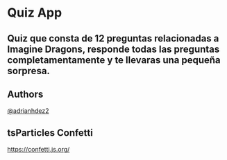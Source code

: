 # Quiz App
## Quiz que consta de 12 preguntas relacionadas a Imagine Dragons, responde todas las preguntas completamentamente y te llevaras una pequeña sorpresa.


## Authors

[@adrianhdez2](https://www.github.com/adrianhdez2)



## tsParticles Confetti

https://confetti.js.org/